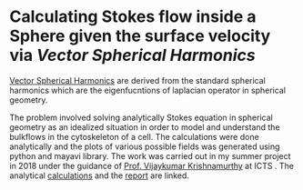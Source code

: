 # Calculating Stokes flow inside a Sphere given the surface velocity via *Vector Spherical Harmonics*
[Vector Spherical Harmonics](https://en.wikipedia.org/wiki/Vector_spherical_harmonics) are derived from the standard spherical harmonics which are the eigenfucntions of laplacian operator in spherical geometry.

The problem involved solving analytically Stokes equation in spherical geometry as an idealized situation in order to model and understand the bulkflows in the cytoskeleton of a cell.
The calculations were done analytically and the plots of various possible fields was generated using python and 
mayavi library. The work was carried out in my summer project in 2018 under the guidance of [Prof. Vijaykumar Krishnamurthy](https://www.icts.res.in/people/vijay-krishnamurthy) at ICTS .
The analytical [calculations](https://github.com/Mr-Markovian/SphericalHarmonics_for_StokesFlow/blob/main/codes/Analytical_bulkvelocity_calculation.pdf) and the [report](https://github.com/Mr-Markovian/SphericalHarmonics_for_StokesFlow/blob/main/SummerProject_Report_2018.pdf) are linked.
